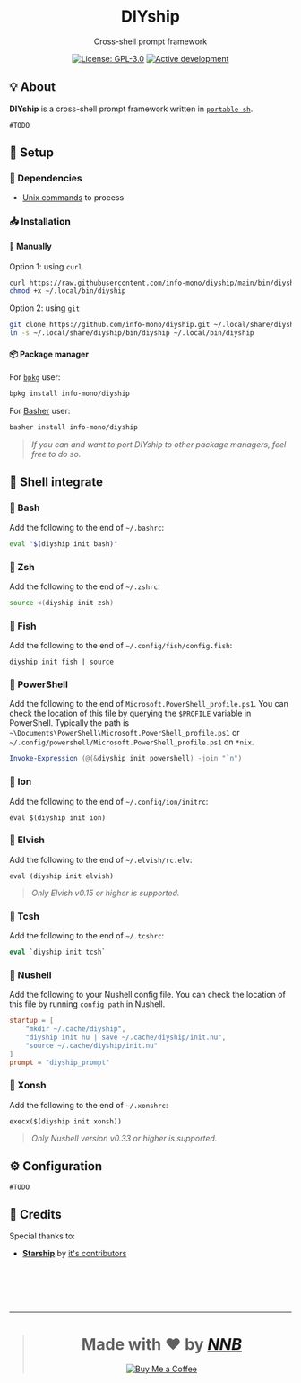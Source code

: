 <h1 align="center">DIYship</h1>
<p align="center">Cross-shell prompt framework</p>
<p align="center"><a href="https://github.com/info-mono/diyship/blob/main/LICENSE"><img src="https://img.shields.io/github/license/info-mono/diyship?labelColor=383838&color=585858&style=for-the-badge" alt="License: GPL-3.0"></a> <a href="https://gist.github.com/NNBnh/9ef453aba3efce26046e0d3119dab5a7#active-development"><img src="https://img.shields.io/github/last-commit/NNBnh/dots?labelColor=383838&color=585858&style=for-the-badge" alt="Active development"></a></p>

## 💡 About
**DIYship** is a cross-shell prompt framework written in [`portable sh`](https://github.com/dylanaraps/pure-sh-bible).

`#TODO`

## 🚀 Setup
### 🧾 Dependencies
- [Unix commands](https://en.wikipedia.org/wiki/List_of_Unix_commands) to process

### 📥 Installation
#### 🔧 Manually
Option 1: using `curl`
```sh
curl https://raw.githubusercontent.com/info-mono/diyship/main/bin/diyship > ~/.local/bin/diyship
chmod +x ~/.local/bin/diyship
```

Option 2: using `git`
```sh
git clone https://github.com/info-mono/diyship.git ~/.local/share/diyship
ln -s ~/.local/share/diyship/bin/diyship ~/.local/bin/diyship
```

#### 📦 Package manager
For [`bpkg`](https://github.com/bpkg/bpkg) user:
```sh
bpkg install info-mono/diyship
```

For [Basher](https://github.com/bpkg/bpkg) user:
```sh
basher install info-mono/diyship
```

> *If you can and want to port DIYship to other package managers, feel free to do so.*

## 🐚 Shell integrate
### 🐚 Bash
Add the following to the end of `~/.bashrc`:

```bash
eval "$(diyship init bash)"
```

### 🐚 Zsh
Add the following to the end of `~/.zshrc`:

```zsh
source <(diyship init zsh)
```

### 🐚 Fish
Add the following to the end of `~/.config/fish/config.fish`:

```fish
diyship init fish | source
```

### 🐚 PowerShell
Add the following to the end of `Microsoft.PowerShell_profile.ps1`.
You can check the location of this file by querying the `$PROFILE` variable in PowerShell.
Typically the path is `~\Documents\PowerShell\Microsoft.PowerShell_profile.ps1` or `~/.config/powershell/Microsoft.PowerShell_profile.ps1` on `*nix`.

```powershell
Invoke-Expression (@(&diyship init powershell) -join "`n")
```

### 🐚 Ion
Add the following to the end of `~/.config/ion/initrc`:

```ion
eval $(diyship init ion)
```

### 🐚 Elvish
Add the following to the end of `~/.elvish/rc.elv`:

```elv
eval (diyship init elvish)
```

> *Only Elvish v0.15 or higher is supported.*

### 🐚 Tcsh
Add the following to the end of `~/.tcshrc`:

```tcsh
eval `diyship init tcsh`
```

### 🐚 Nushell
Add the following to your Nushell config file. You can check the location of this file by running `config path` in Nushell.

```toml
startup = [
	"mkdir ~/.cache/diyship",
	"diyship init nu | save ~/.cache/diyship/init.nu",
	"source ~/.cache/diyship/init.nu"
]
prompt = "diyship_prompt"
```

### 🐚 Xonsh
Add the following to the end of `~/.xonshrc`:

```xsh
execx($(diyship init xonsh))
```

> *Only Nushell version v0.33 or higher is supported.*

## ⚙️ Configuration
`#TODO`

## 💌 Credits
Special thanks to:
- [**Starship**](https://starship.rs) by [it's contributors](https://github.com/starship/starship/graphs/contributors)

<br><br><br><br>

---

> <h1 align="center">Made with ❤️ by <a href="https://github.com/NNBnh"><i>NNB</i></a></h1>
>
> <p align="center"><a href="https://www.buymeacoffee.com/nnbnh"><img src="https://img.shields.io/badge/buy_me_a_coffee%20-%23F7CA88.svg?logo=buy-me-a-coffee&logoColor=333333&style=for-the-badge" alt="Buy Me a Coffee"></a></p>
